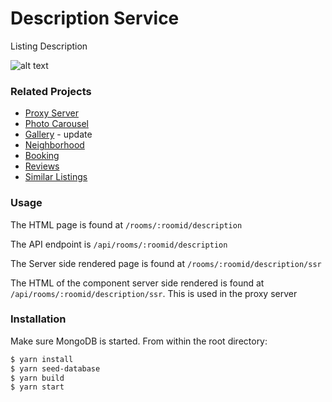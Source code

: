 # Description Service

Listing Description

![alt text](https://i.imgur.com/lfj8OpMl.png)

### Related Projects

- [Proxy Server](https://github.com/The-Untouchables/proxy-server-rafa)
- [Photo Carousel](https://github.com/The-Untouchables/photo-carousel-service)
- [Gallery](https://github.com/The-Untouchables/) - update
- [Neighborhood](https://github.com/The-Untouchables/neighborhood-map-service)
- [Booking](https://github.com/The-Untouchables/bookings-widget-service)
- [Reviews](https://github.com/The-Untouchables/reviews-service)
- [Similar Listings](https://github.com/The-Untouchables/similar-listings-service)

### Usage

The HTML page is found at `/rooms/:roomid/description`

The API endpoint is `/api/rooms/:roomid/description`

The Server side rendered page is found at `/rooms/:roomid/description/ssr`

The HTML of the component server side rendered is found at `/api/rooms/:roomid/description/ssr`. This 
is used in the proxy server

### Installation

Make sure MongoDB is started. From within the root directory:

```sh
$ yarn install
$ yarn seed-database
$ yarn build
$ yarn start
```
